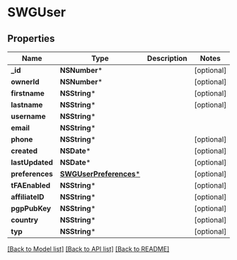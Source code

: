 # SWGUser

## Properties
Name | Type | Description | Notes
------------ | ------------- | ------------- | -------------
**_id** | **NSNumber*** |  | [optional] 
**ownerId** | **NSNumber*** |  | [optional] 
**firstname** | **NSString*** |  | [optional] 
**lastname** | **NSString*** |  | [optional] 
**username** | **NSString*** |  | 
**email** | **NSString*** |  | 
**phone** | **NSString*** |  | [optional] 
**created** | **NSDate*** |  | [optional] 
**lastUpdated** | **NSDate*** |  | [optional] 
**preferences** | [**SWGUserPreferences***](SWGUserPreferences.md) |  | [optional] 
**tFAEnabled** | **NSString*** |  | [optional] 
**affiliateID** | **NSString*** |  | [optional] 
**pgpPubKey** | **NSString*** |  | [optional] 
**country** | **NSString*** |  | [optional] 
**typ** | **NSString*** |  | [optional] 

[[Back to Model list]](../README.md#documentation-for-models) [[Back to API list]](../README.md#documentation-for-api-endpoints) [[Back to README]](../README.md)


